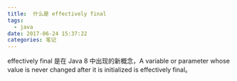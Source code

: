 ```yaml
---
title:  什么是 effectively final
tags:
  - java
date: 2017-06-24 15:37:22
categories: 笔记
---
```


effectively final 是在 Java 8 中出现的新概念，A variable or parameter whose value is never changed after it is initialized is effectively final。